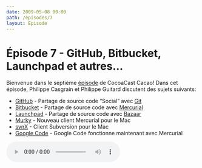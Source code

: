 ```yaml
---
date: 2009-05-08 00:00
path: /episodes/7
layout: Episode
---
```

# Épisode 7 - GitHub, Bitbucket, Launchpad et autres...
<p>Bienvenue dans le septième <a href="https://cacaocast.com/media/cacaocast_7.mp3" title="CocoaCast Cacao Episode 7">épisode</a> de CocoaCast Cacao! Dans cet épisode, Philippe Casgrain et Philippe Guitard discutent des sujets suivants:</p>
<ul><li><a href="https://github.com/" title="GitHub">GitHub</a> - Partage de source code &ldquo;Social&rdquo; avec <a href="http://git-scm.com/" title="Git">Git</a></li>
<li><a href="http://bitbucket.org/" title="Bitbucket">Bitbucket</a> - Partage de source code avec <a href="http://www.selenic.com/mercurial/wiki/" title="Mercurial">Mercurial</a></li>
<li><a href="https://launchpad.net/" title="Launchpad">Launchpad</a> - Partage de source code avec <a href="http://bazaar-vcs.org/" title="Bazaar">Bazaar</a></li>
<li><a href="http://bitbucket.org/snej/murky/wiki/Home" title="Murky">Murky</a> - Nouveau client Mercurial pour le Mac</li>
<li><a href="http://www.lachoseinteractive.net/fr/communaute/subversion/svnx/fonctionnalites/" title="svnX">svnX</a> - Client Subversion pour le Mac</li>
<li><a href="http://google-code-updates.blogspot.com/2009/04/mercurial-support-for-project-hosting.html" title="Google Code supportera Mercurial">Google Code</a> - Google Code fonctionne maintenant avec Mercurial</li>
</ul>
<p><audio controls><source src="https://cacaocast.com/media/cacaocast_7.mp3" type="audio/mpeg"><source src="https://cacaocast.com/media/cacaocast_7.mp3" type="audio/mp4">Votre navigateur ne supporte pas l'élément audio / Your browser does not support the audio element.</audio></p>
